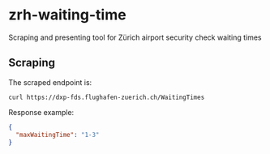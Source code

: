 # zrh-waiting-time

Scraping and presenting tool for Zürich airport security check waiting times

## Scraping

The scraped endpoint is:

```shell
curl https://dxp-fds.flughafen-zuerich.ch/WaitingTimes
```

Response example:

```json
{
  "maxWaitingTime": "1-3"
}
```
